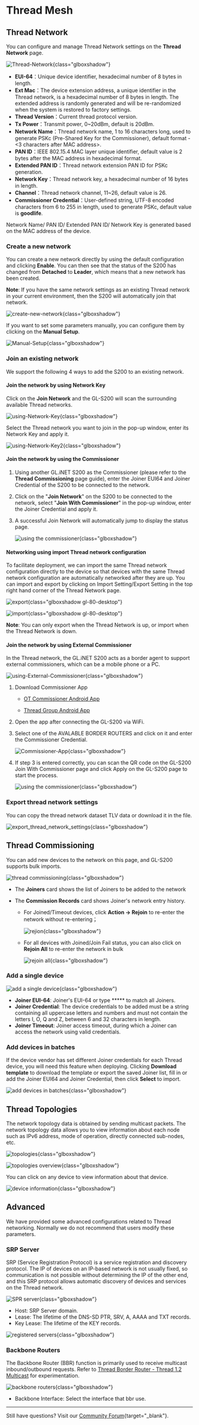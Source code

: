 # Thread Mesh

## Thread Network

You can configure and manage Thread Network settings on the **Thread Network** page.

![Thread-Network](https://static.gl-inet.com/docs-iot/en/thread_web_guide/thread-network.png){class="glboxshadow"}

- **EUI-64**：Unique device identifier, hexadecimal number of 8 bytes in length.
- **Ext Mac**：The device extension address, a unique identifier in the Thread network, is a hexadecimal number of 8 bytes in length. The extended address is randomly generated and will be re-randomized when the system is restored to factory settings.
- **Thread Version**：Current thread protocol version.
- **Tx Power**：Transmit power, 0~20dBm, default is 20dBm.
- **Network Name**：Thread network name, 1 to 16 characters long, used to generate PSKc (Pre-Shared Key for the Commissioner), default format <GL-model> - <3 characters after MAC address>.
- **PAN ID**：IEEE 802.15.4 MAC layer unique identifier, default value is 2 bytes after the MAC address in hexadecimal format.
- **Extended PAN ID**：Thread network extension PAN ID for PSKc generation.
- **Network Key**：Thread network key, a hexadecimal number of 16 bytes in length.
- **Channel**：Thread network channel, 11~26, default value is 26.
- **Commissioner Credential**：User-defined string, UTF-8 encoded characters from 6 to 255 in length, used to generate PSKc, default value is **goodlife**.

Network Name/ PAN ID/ Extended PAN ID/ Network Key is generated based on the MAC address of the device.

### Create a new network

You can create a new network directly by using the default configuration and clicking **Enable**. You can then see that the status of the S200 has changed from **Detached** to **Leader**, which means that a new network has been created.

**Note**: If you have the same network settings as an existing Thread network in your current environment, then the S200 will automatically join that network.

![create-new-network](https://static.gl-inet.com/docs-iot/en/thread_web_guide/create-new-network.png){class="glboxshadow"}

If you want to set some parameters manually, you can configure them by clicking on the **Manual Setup**.

![Manual-Setup](https://static.gl-inet.com/docs-iot/en/thread_web_guide/manual-setup.png){class="glboxshadow"}

### Join an existing network

We support the following 4 ways to add the S200 to an existing network.

#### Join the network by using Network Key

Click on the **Join Network** and the GL-S200 will scan the surrounding available Thread networks.

![using-Network-Key](https://static.gl-inet.com/docs-iot/en/thread_web_guide/using-network-key.png){class="glboxshadow"}

Select the Thread network you want to join in the pop-up window, enter its Network Key and apply it.

![using-Network-Key2](https://static.gl-inet.com/docs-iot/en/thread_web_guide/using-network-key2.png){class="glboxshadow"}

#### Join the network by using the Commissioner

1. Using another GL.iNET S200 as the Commissioner (please refer to the **Thread Commissioning** page guide), enter the Joiner EUI64 and Joiner Credential of the S200 to be connected to the network.

2. Click on the  "**Join Network**" on the S200 to be connected to the network, select "**Join With Commissioner**" in the pop-up window, enter the Joiner Credential and apply it.

3. A successful Join Network will automatically jump to display the status page.

    ![using the commissioner](https://static.gl-inet.com/docs-iot/en/thread_web_guide/using-the-commissioner.png){class="glboxshadow"}

#### Networking using import Thread network configuration

To facilitate deployment, we can import the same Thread network configuration directly to the device so that devices with the same Thread network configuration are automatically networked after they are up.
You can import and export by clicking on Import Setting/Export Setting in the top right hand corner of the Thread Network page.


![export](https://static.gl-inet.com/docs-iot/en/thread_web_guide/export.png){class="glboxshadow gl-80-desktop"}

![import](https://static.gl-inet.com/docs-iot/en/thread_web_guide/import.png){class="glboxshadow gl-80-desktop"}

**Note**: You can only export when the Thread Network is up, or import when the Thread Network is down.

#### Join the network by using External Commissioner

In the Thread network, the GL.iNET S200 acts as a border agent to support external commissioners, which can be a mobile phone or a PC.

![using-External-Commissioner](https://static.gl-inet.com/docs-iot/en/thread_web_guide/using-external-commissioner.png){class="glboxshadow"}

1. Download Commissioner App

    - [OT Commissioner Android App](https://github.com/openthread/ot-commissioner/tree/main/android)

    - [Thread Group Android App](https://play.google.com/store/apps/details?id=org.threadgroup.commissioner&hl=en)

2. Open the app after connecting the GL-S200 via WiFi.

3. Select one of the AVALABLE BORDER ROUTERS and click on it and enter the Commissioner Credential.

    ![Commissioner-App](https://static.gl-inet.com/docs-iot/en/thread_web_guide/commissioner-app.png){class="glboxshadow"}

4. If step 3 is entered correctly, you can scan the QR code on the GL-S200 Join With Commissioner page and click Apply on the GL-S200 page to start the process.

    ![using the commissioner](https://static.gl-inet.com/docs-iot/en/thread_web_guide/using-the-commissioner.png){class="glboxshadow"}

### Export thread network settings

You can copy the thread network dataset TLV data or download it in the file.

![export_thread_network_settings](https://static.gl-inet.com/docs-iot/en/thread_web_guide/export_thread_network_settings.png){class="glboxshadow"}

## Thread Commissioning

You can add new devices to the network on this page, and GL-S200 supports bulk imports.

![thread commissioning](https://static.gl-inet.com/docs-iot/en/thread_web_guide/commissioning.png){class="glboxshadow"}

- The **Joiners** card shows the list of Joiners to be added to the network

- The **Commission Records** card shows Joiner's network entry history.

    - For Joined/Timeout devices, click **Action -> Rejoin** to re-enter the network without re-entering；

        ![rejion](https://static.gl-inet.com/docs-iot/en/thread_web_guide/rejoin.png){class="glboxshadow"}

    - For all devices with Joined/Join Fail status, you can also click on **Rejoin All** to re-enter the network in bulk

        ![rejoin all](https://static.gl-inet.com/docs-iot/en/thread_web_guide/rejoin-all.png){class="glboxshadow"}

### Add a single device

![add a single device](https://static.gl-inet.com/docs-iot/en/thread_web_guide/add-a-single-device.png){class="glboxshadow"}

- **Joiner EUI-64**: Joiner's EUI-64 or type ***** to match all Joiners.
- **Joiner Credential**: The device credentials to be added must be a string containing all uppercase letters and numbers and must not contain the letters I, O, Q and Z, between 6 and 32 characters in length.
- **Joiner Timeout**: Joiner access timeout, during which a Joiner can access the network using valid credentials.

### Add devices in batches

If the device vendor has set different Joiner credentials for each Thread device, you will need this feature when deploying. Clicking **Download template** to download the template or export the saved Joiner list, fill in or add the Joiner EUI64 and Joiner Credential, then click **Select** to import.

![add devices in batches](https://static.gl-inet.com/docs-iot/en/thread_web_guide/add-devices-in-batches.png){class="glboxshadow"}

## Thread Topologies

The network topology data is obtained by sending multicast packets. The network topology data allows you to view information about each node such as IPv6 address, mode of operation, directly connected sub-nodes, etc.

![topologies](https://static.gl-inet.com/docs-iot/en/thread_web_guide/topologies.png){class="glboxshadow"}

![topologies overview](https://static.gl-inet.com/docs-iot/en/thread_web_guide/topologies-overview.png){class="glboxshadow"}

You can click on any device to view information about that device.

![device information](https://static.gl-inet.com/docs-iot/en/thread_web_guide/device-information.png){class="glboxshadow"}

## Advanced

We have provided some advanced configurations related to Thread networking. Normally we do not recommend that users modify these parameters.

### SRP Server

SRP (Service Registration Protocol) is a service registration and discovery protocol. The IP of devices on an IP-based network is not usually fixed, so communication is not possible without determining the IP of the other end, and this SRP protocol allows automatic discovery of devices and services on the Thread network.

![SPR server](https://static.gl-inet.com/docs-iot/en/thread_web_guide/srp-server.png){class="glboxshadow"}

- Host: SRP Server domain.
- Lease: The lifetime of the DNS-SD PTR, SRV, A, AAAA and TXT records.
- Key Lease: The lifetime of the KEY records.

![registered servers](https://static.gl-inet.com/docs-iot/en/thread_web_guide/srp-services.png){class="glboxshadow"}

### Backbone Routers

The Backbone Router (BBR) function is primarily used to receive multicast inbound/outbound requests. Refer to [Thread Border Router - Thread 1.2 Multicast](https://openthread.google.cn/codelabs/openthread-border-router-ipv6-multicast#0) for experimentation.

![backbone routers](W:\online_docs\docs4.x\docs\user_guide\gl-s200\bbr_settings.png){class="glboxshadow"}

- Backbone Interface: Select the interface that bbr use.

---

Still have questions? Visit our [Community Forum](https://forum.gl-inet.com){target="_blank"}.
